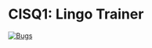 # CISQ1: Lingo Trainer

[![Bugs](https://sonarcloud.io/api/project_badges/measure?project=2m201_cisq1-lingo&metric=bugs)](https://sonarcloud.io/dashboard?id=2m201_cisq1-lingo)
